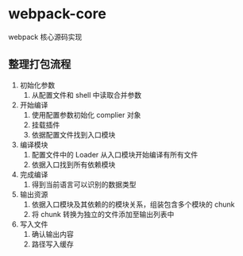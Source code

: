 # webpack-core

webpack 核心源码实现

## 整理打包流程

1. 初始化参数
   1. 从配置文件和 shell 中读取合并参数
2. 开始编译
   1. 使用配置参数初始化 complier 对象
   2. 挂载插件
   3. 依据配置文件找到入口模块
3. 编译模块
   1. 配置文件中的 Loader 从入口模块开始编译有所有文件
   2. 依据入口找到所有依赖模块
4. 完成编译
   1. 得到当前语言可以识别的数据类型
5. 输出资源
   1. 依据入口模块及其依赖的的模块关系，组装包含多个模块的 chunk
   2. 将 chunk 转换为独立的文件添加至输出列表中
6. 写入文件
   1. 确认输出内容
   2. 路径写入缓存
